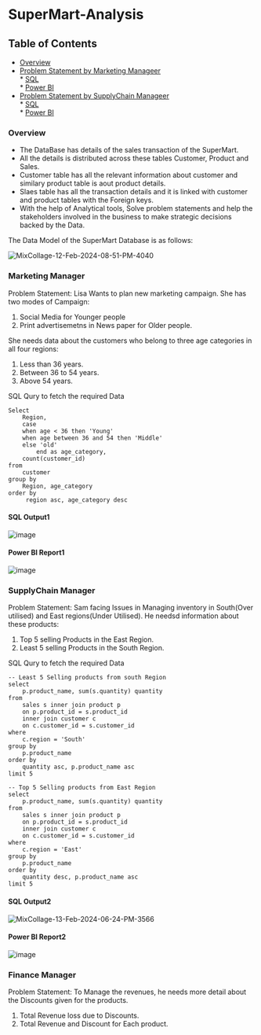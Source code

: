 # SuperMart-Analysis

## Table of Contents

  * [Overview](#overview)
  * [Problem Statement by Marketing Manageer](#marketing-manager)\
    	* [SQL](#sql-output1)\
    	* [Power BI](#power-bi-report1)
  * [Problem Statement by SupplyChain Manageer](#supplychain-manager)\
    	* [SQL](#sql-output2)\
    	* [Power BI](#power-bi-report2)


### Overview

   * The DataBase has details of the sales transaction of the SuperMart.
   * All the details is distributed across these tables Customer, Product and Sales.
   * Customer table has all the relevant information about customer and similary product table is aout product details. 
   * Slaes table has all the transaction details and it is linked with customer and product tables with the Foreign keys.
   * With the help of Analytical tools, Solve problem statements and help the stakeholders involved in the business to make strategic decisions backed by the Data.
 
 The Data Model of the SuperMart Database is as follows:

![MixCollage-12-Feb-2024-08-51-PM-4040](https://github.com/varma-prasad/SuperMart-Analysis/assets/108605375/8f023d46-83ec-4ab1-91a7-da174e39fcd5)

### Marketing Manager

Problem Statement:
Lisa Wants to plan new marketing campaign. She has two modes of Campaign:
1. Social Media for Younger people
2. Print advertisemetns in News paper for Older people.

She needs data about the customers who belong to three age categories in all four regions:
1. Less than 36 years.
2. Between 36 to 54 years.
3. Above 54 years.

SQL Qury to fetch the required Data

```
Select
	Region, 
	case 
	when age < 36 then 'Young'
	when age between 36 and 54 then 'Middle'
	else 'old' 
       	end as age_category, 
	count(customer_id)
from
	customer
group by
	Region, age_category
order by
	 region asc, age_category desc
```
#### SQL Output1

![image](https://github.com/varma-prasad/SuperMart-Analysis/assets/108605375/8bf4ce68-5d5f-4ba4-a28d-047d429f4228)

#### Power BI Report1

![image](https://github.com/varma-prasad/SuperMart-Analysis/assets/108605375/c754d20b-9a76-4869-8cbf-a0d9edfe3ecc)

### SupplyChain Manager

Problem Statement:
Sam facing Issues in Managing inventory in South(Over utilised) and East regions(Under Utilised). He needsd information about these products:
1. Top 5 selling Products in the East Region.
2. Least 5 selling Products in the South Region.

SQL Qury to fetch the required Data

```
-- Least 5 Selling products from south Region
select 
	p.product_name, sum(s.quantity) quantity
from 
	sales s inner join product p
	on p.product_id = s.product_id
	inner join customer c
	on c.customer_id = s.customer_id
where 
	c.region = 'South'
group by 
	p.product_name
order by 
	quantity asc, p.product_name asc
limit 5

-- Top 5 Selling products from East Region
select 
	p.product_name, sum(s.quantity) quantity
from 
	sales s inner join product p
	on p.product_id = s.product_id
	inner join customer c
	on c.customer_id = s.customer_id
where 
	c.region = 'East'
group by 
	p.product_name
order by 
	quantity desc, p.product_name asc
limit 5
```
#### SQL Output2

![MixCollage-13-Feb-2024-06-24-PM-3566](https://github.com/varma-prasad/SuperMart-Analysis/assets/108605375/3fcc84e7-52ee-4e53-9427-96fefb857c81)

#### Power BI Report2

![image](https://github.com/varma-prasad/SuperMart-Analysis/assets/108605375/277121f9-cc04-4594-9c2f-f12171ef755d)


### Finance Manager

Problem Statement:
To Manage the revenues, he needs more detail about the Discounts given for the products.
1. Total Revenue loss due to Discounts.
2. Total Revenue and Discount for Each product.

      

   
 
